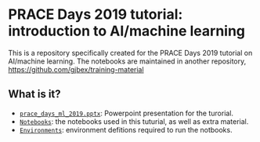 # PRACE Days 2019 tutorial: introduction to AI/machine learning

This is a repository specifically created for the PRACE Days 2019
tutorial on AI/machine learning.  The notebooks are maintained in
another repository, 
https://github.com/gjbex/training-material

## What is it?

  * [`prace_days_ml_2019.pptx`](prace_days_ml_2019.pptx):
    Powerpoint presentation for the turorial.
  * [`Notebooks`](Notebooks/): the notebooks used in this tuturial, as
    well as extra material.
  * [`Environments`](Environments/): environment defitions required to
   run the notbooks.
